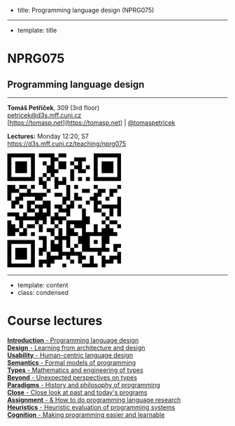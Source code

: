 - title: Programming language design (NPRG075)

*****************************************************************************************
- template: title

# NPRG075
## Programming language design

---

**Tomáš Petříček**, 309 (3rd floor)  
_<i class="fa fa-envelope"></i>_ [petricek@d3s.mff.cuni.cz](mailto:petricek@d3s.mff.cuni.cz)  
_<i class="fa-solid fa-circle-right"></i>_ [https://tomasp.net](https://tomasp.net) | [@tomaspetricek](http://twitter.com/tomaspetricek)

**Lectures:** Monday 12:20, S7  
_<i class="fa-solid fa-circle-right"></i>_ https://d3s.mff.cuni.cz/teaching/nprg075

<img src="img/qr.png" id="qr" />

*****************************************************************************************
- template: content
- class: condensed

# Course lectures

[**Introduction** - Programming language design](intro.html)  
[**Design** - Learning from architecture and design](design.html)  
[**Usability** - Human-centric language design](usability.html)  
[**Semantics** - Formal models of programming](semantics.html)     
[**Types** - Mathematics and engineering of types](types.html)   
[**Beyond** - Unexpected perspectives on types](beyond.html)   
[**Paradigms** - History and philosophy of programming](philosophy.html)    
[**Close** - Close look at past and today's programs](close.html)    
[**Assignment** - & How to do programming language research](research.html)  
[**Heuristics** - Heuristic evaluation of programming systems](heuristics.html)  
[**Cognition** - Making programming easier and learnable](cognition.html)  
